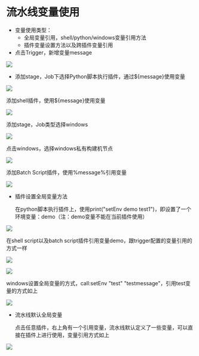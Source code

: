 # 流水线变量使用

* 变量使用类型：
  * 全局变量引用，shell/python/windows变量引用方法
  * 插件变量设置方法以及跨插件变量引用
* 点击Trigger，新增变量message

![](../../../assets/image-20220301101202-sbynv.png)

* 添加stage，Job下选择Python脚本执行插件，通过${message}使用变量

![](../../../assets/image-20211210111540640.png)

添加shell插件，使用${message}使用变量

![](../../../assets/image-20211212170436642.png)

添加stage，Job类型选择windows

![](../../../assets/image-20211212170545118.png)

点击windows，选择windows私有构建机节点

![](../../../assets/image-20211212170801357.png)

添加Batch Script插件，使用%message%引用变量

![](../../../assets/image-20211212171003864.png)

*   插件设置全局变量方法

    在python脚本执行插件上，使用print("setEnv demo test1")，即设置了一个环境变量：demo（注：demo变量不能在当前插件使用）

![](../../../assets/image-20211212171417261.png)

在shell script以及batch script插件引用变量demo，跟trigger配置的变量引用的方式一样

![](../../../assets/image-20211212171708729.png)

![](../../../assets/image-20220301101202-InSYO.png)

windows设置全局变量的方式，call:setEnv "test" "testmessage"，引用test变量的方式如上

![](../../../assets/image-20211212172006260.png)

*   流水线默认全局变量

    点击任意插件，右上角有一个引用变量，流水线默认定义了一些变量，可以直接在插件上进行使用，变量引用方式如上

![](../../../assets/image-20211212172109877.png)